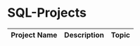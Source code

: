 # SQL-Projects

Project Name  | Description   |  Topic
------------- | ------------- | ------------------
